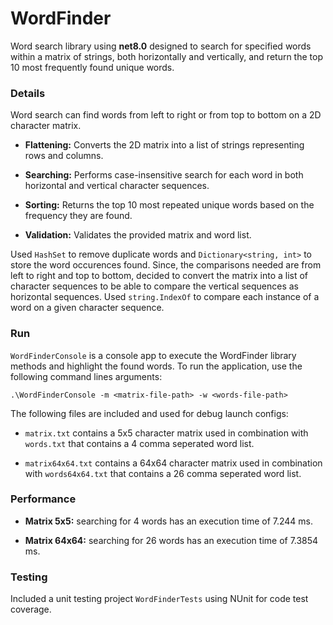 # WordFinder

Word search library using **net8.0** designed to search for specified words within a matrix of strings, both horizontally and vertically, and return the top 10 most frequently found unique words.

### Details

Word search can find words from left to right or from top to bottom on a 2D character matrix.

* **Flattening:** Converts the 2D matrix into a list of strings representing rows and columns.

* **Searching:** Performs case-insensitive search for each word in both horizontal and vertical character sequences.

* **Sorting:** Returns the top 10 most repeated unique words based on the frequency they are found.
*  **Validation:** Validates the provided matrix and word list.

Used `HashSet` to remove duplicate words and `Dictionary<string, int>` to store the word occurences found. Since, the comparisons needed are from left to right and top to bottom,  decided to convert the matrix into a list of character sequences to be able to compare the vertical sequences as horizontal sequences. Used `string.IndexOf` to compare each instance of a word on a given character sequence.

### Run
`WordFinderConsole` is a console app to execute the WordFinder library methods and highlight the found words.
To run the application, use the following command lines arguments:

    .\WordFinderConsole -m <matrix-file-path> -w <words-file-path>

The following files are included and used for debug launch configs:

* `matrix.txt` contains a 5x5 character matrix used in combination with `words.txt` that  contains a 4 comma seperated word list.

* `matrix64x64.txt` contains a 64x64 character matrix used in combination with `words64x64.txt` that contains a 26 comma seperated word list.

### Performance

* **Matrix 5x5:** searching for 4 words has an execution time of 7.244 ms.

* **Matrix 64x64:** searching for 26 words has an execution time of 7.3854 ms.
  
  
### Testing
Included a unit testing project `WordFinderTests` using NUnit for code test coverage.
